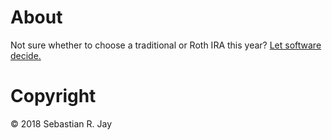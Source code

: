 # About

Not sure whether to choose a traditional or Roth IRA this year? 
[Let software decide.](https://ira-picker.surge.sh/)

# Copyright

© 2018 Sebastian R. Jay
